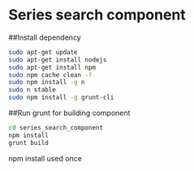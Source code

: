 # Series search component

##Install dependency

```sh
sudo apt-get update
sudo apt-get install nodejs
sudo apt-get install npm
sudo npm cache clean -f
sudo npm install -g n
sudo n stable
sudo npm install -g grunt-cli
```

##Run grunt for building component

```sh
cd series_search_component
npm install
grunt build
```

npm install used once
